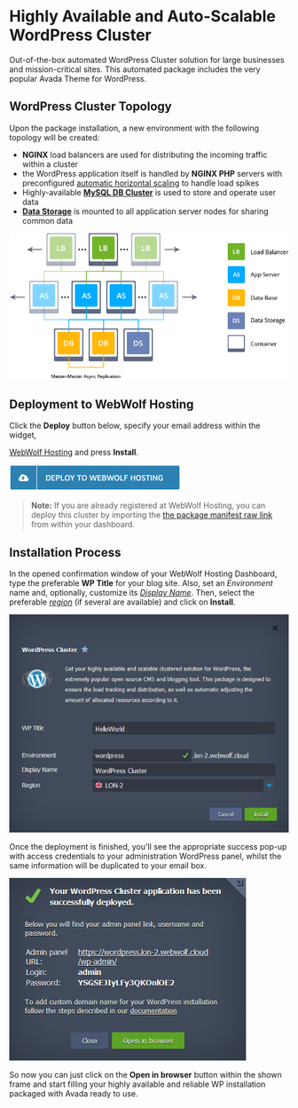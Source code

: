 # Highly Available and Auto-Scalable WordPress Cluster

Out-of-the-box automated WordPress Cluster solution for large businesses and mission-critical sites.
This automated package includes the very popular Avada Theme for WordPress.


## WordPress Cluster Topology

Upon the package installation, a new environment with the following topology will be created:
* **NGINX** load balancers are used for distributing the incoming traffic within a cluster
* the WordPress application itself is handled by **NGINX PHP** servers with preconfigured [automatic horizontal scaling](https://docs.jelastic.com/automatic-horizontal-scaling) to handle load spikes
* Highly-available **[MySQL DB Cluster](https://github.com/jelastic-jps/mysql-cluster)** is used to store and operate user data
* **[Data Storage](https://docs.jelastic.com/data-storage-container)** is mounted to all application server nodes for sharing common data

![WP Cluster Topology](images/wp-cluster-topology.png)

## Deployment to WebWolf Hosting

Click the **Deploy** button below, specify your email address within the widget,

[WebWolf Hosting](https://webwolfhosting.com/install-application/?manifest=https://raw.githubusercontent.com/webwolfhosting/avada-wp-cluster/master/manifest.jps&keys=app.cloud.webwolf.systems&filter=auto_cluster) and press **Install**.

[![Deploy to WebWolf Hosting](images/deploy-to-webwolf.png)](https://jelastic.com/install-application/?manifest=https://raw.githubusercontent.com/webwolfhosting/avada-wp-cluster/master/manifest.jps&keys=app.cloud.webwolf.systems&filter=auto_cluster)

> **Note:** If you are already registered at WebWolf Hosting, you can deploy this cluster by importing the  [the package manifest raw link](https://raw.githubusercontent.com/webwolfhosting/avada-wp-cluster/master/manifest.jps) from within your dashboard.

## Installation Process

In the opened confirmation window of your WebWolf Hosting Dashboard, type the preferable **WP Title** for your blog site. Also, set an _Environment_ name and, optionally, customize its _[Display Name](https://docs.jelastic.com/environment-aliases)_. Then, select the preferable _[region](https://docs.jelastic.com/environment-regions)_ (if several are available) and click on **Install**.

![WP Cluster Installation](images/wp-cluster-installation.png)

Once the deployment is finished, you'll see the appropriate success pop-up with access credentials to your administration WordPress panel, whilst the same information will be duplicated to your email box.

![WP Cluster Installed](images/wp-cluster-installed.png)

So now you can just click on the **Open in browser** button within the shown frame and start filling your highly available and reliable WP installation packaged with Avada ready to use.

